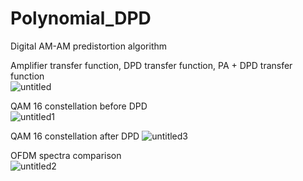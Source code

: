 # Polynomial_DPD


Digital AM-AM predistortion algorithm

Amplifier transfer function, DPD transfer function, PA + DPD transfer function   
![untitled](https://user-images.githubusercontent.com/40640833/218423674-83304f5f-e275-4753-be36-32f499a5b5c7.jpg)


QAM 16 constellation before DPD  
![untitled1](https://user-images.githubusercontent.com/40640833/218424103-391a9af5-c2d6-4426-b7be-57ee3e6116c6.jpg)


QAM 16 constellation after DPD 
![untitled3](https://user-images.githubusercontent.com/40640833/218424264-f4f08d30-83c7-4d1c-901b-4c0bc8231f8b.jpg)


OFDM spectra comparison   
![untitled2](https://user-images.githubusercontent.com/40640833/218424380-730655d5-0f1a-4ed4-9f9b-26d24cbb9ab8.jpg)

